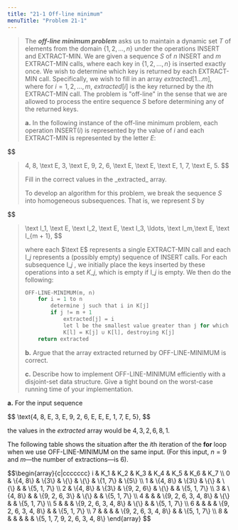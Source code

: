 ```yaml
---
title: "21-1 Off-line minimum"
menuTitle: "Problem 21-1"
---
```


> The __*off-line minimum problem*__ asks us to maintain a dynamic set $T$ of elements from the domain $\{1, 2, \ldots, n\}$ under the operations $\text{INSERT}$ and $\text{EXTRACT-MIN}$. We are given a sequence $S$ of $n$ $\text{INSERT}$ and $m$ $\text{EXTRACT-MIN}$ calls, where each key in $\{1, 2, \ldots, n\}$ is inserted exactly once. We wish to determine which key is returned by each $\text{EXTRACT-MIN}$ call. Specifically, we wish to fill in an array $extracted[1 \ldots m]$, where for $i = 1, 2, \ldots, m$, $extracted[i]$ is the key returned by the $i$th $\text{EXTRACT-MIN}$ call. The problem is "off-line" in the sense that we are allowed to process the entire sequence $S$ before determining any of the returned keys.
>
> **a.** In the following instance of the off-line minimum problem, each operation $\text{INSERT}(i)$ is represented by the value of $i$ and each $\text{EXTRACT-MIN}$ is represented by the letter $E$:
>
> <div>
$$
> 4, 8, \text E, 3, \text E, 9, 2, 6, \text E, \text E, \text E, 1, 7, \text E, 5.
> $$
> </div>
>
> Fill in the correct values in the \_extracted\_ array.
>
> To develop an algorithm for this problem, we break the sequence $S$ into homogeneous subsequences. That is, we represent $S$ by
>
> <div>
$$
> \text I_1, \text E, \text I_2, \text E, \text I_3, \ldots, \text I_m,\text E, \text I_{m + 1},
> $$
> </div>
>
> where each $\text E$ represents a single $\text{EXTRACT-MIN}$ call and each $\text{I}\_j$ represents a (possibly empty) sequence of $\text{INSERT}$ calls. For each subsequence $\text{I}\_j$ , we initially place the keys inserted by these operations into a set $K\_j$, which is empty if $\text{I}\_j$ is empty. We then do the following:
>
> ```cpp
> OFF-LINE-MINIMUM(m, n)
>     for i = 1 to n
>         determine j such that i in K[j]
>         if j != m + 1
>             extracted[j] = i
>             let l be the smallest value greater than j for which set K[l] exists
>             K[l] = K[j] ∪ K[l], destroying K[j]
>     return extracted
> ```
>
> **b.** Argue that the array extracted returned by $\text{OFF-LINE-MINIMUM}$ is correct.
>
> **c.** Describe how to implement $\text{OFF-LINE-MINIMUM}$ efficiently with a disjoint-set data structure. Give a tight bound on the worst-case running time of your implementation.

**a.** For the input sequence

<div>
$$
\text{4, 8, E, 3, E, 9, 2, 6, E, E, E, 1, 7, E, 5},
$$
</div>

the values in the $extracted$ array would be $4, 3, 2, 6, 8, 1$.

The following table shows the situation after the $i$th iteration of the **for** loop when we use $\text{OFF-LINE-MINIMUM}$ on the same input. (For this input, $n = 9$ and $m$—the number of extractions—is $6$).

<div>
$$\begin{array}{c|ccccccc}
i & K_1 & K_2 & K_3 & K_4 & K_5 & K_6 & K_7 \\
0 & \{4, 8\} & \{3\} & \{\}                 & \{\}                 & \{1, 7\} & \{5\}                         \\
1 & \{4, 8\} & \{3\} & \{\}                 & \{\}                 &          & \{5, 1, 7\}                   \\
2 & \{4, 8\} & \{3\} & \{9, 2, 6\}          & \{\}                 &          & \{5, 1, 7\}                   \\
3 & \{4, 8\} &       & \{9, 2, 6, 3\}       & \{\}                 &          & \{5, 1, 7\}                   \\
4 &          &       & \{9, 2, 6, 3, 4, 8\} & \{\}                 &          & \{5, 1, 7\}                   \\
5 &          &       & \{9, 2, 6, 3, 4, 8\} & \{\}                 &          & \{5, 1, 7\}                   \\
6 &          &       &                      & \{9, 2, 6, 3, 4, 8\} &          & \{5, 1, 7\}                   \\
7 &          &       &                      & \{9, 2, 6, 3, 4, 8\} &          & \{5, 1, 7\}                   \\
8 &          &       &                      &                      &          & \{5, 1, 7, 9, 2, 6, 3, 4, 8\}
\end{array}
$$
</div>
